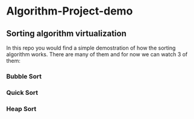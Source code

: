 # Algorithm-Project-demo

## Sorting algorithm virtualization

In this repo you would find a simple demostration of how the sorting algorithm works. There are many of them and for now we can watch 3 of them:

### Bubble Sort

### Quick Sort

### Heap Sort
